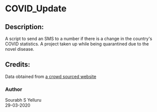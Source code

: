 # COVID_Update
## Description:
A script to send an SMS to a number if there is a change in the country's COVID statistics. A project taken up while being quarantined due to the novel disease.
## Credits:
Data obtained from <a href=https://www.covid19india.org>a crowd sourced website</a>

### Author 
Sourabh S Yelluru<br>
29-03-2020
